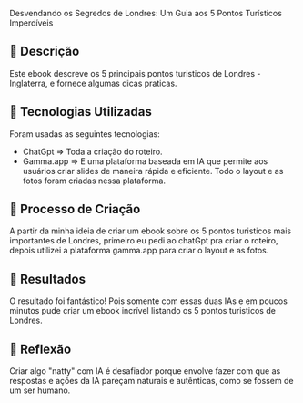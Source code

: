 Desvendando os Segredos de Londres: Um Guia aos 5 Pontos Turísticos Imperdíveis

## 📒 Descrição
Este ebook descreve os 5 principais pontos turisticos de Londres - Inglaterra, e fornece algumas dicas praticas.

## 🤖 Tecnologias Utilizadas
 Foram usadas as seguintes tecnologias:
 * ChatGpt => Toda a criação do roteiro.
 * Gamma.app => E uma plataforma baseada em IA que permite aos usuários criar slides de maneira rápida e eficiente. Todo o layout e as fotos foram criadas nessa plataforma.

## 🧐 Processo de Criação
A partir da minha ideia de criar um ebook sobre os 5 pontos turisticos mais importantes de Londres, primeiro eu pedi ao chatGpt pra criar o roteiro, depois utilizei a plataforma gamma.app para criar o layout e as fotos.

## 🚀 Resultados
O resultado foi fantástico! Pois somente com essas duas IAs e em poucos minutos pude criar um ebook incrível listando os 5 pontos turisticos de Londres. 

## 💭 Reflexão
Criar algo "natty" com IA é desafiador porque envolve fazer com que as respostas e ações da IA pareçam naturais e autênticas, como se fossem de um ser humano.
